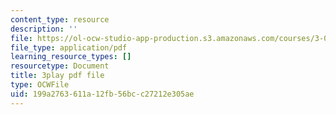 ```yaml
---
content_type: resource
description: ''
file: https://ol-ocw-studio-app-production.s3.amazonaws.com/courses/3-021j-introduction-to-modeling-and-simulation-spring-2012/199a2763611a12fb56bcc27212e305ae_d3ChB1tDMyI.pdf
file_type: application/pdf
learning_resource_types: []
resourcetype: Document
title: 3play pdf file
type: OCWFile
uid: 199a2763-611a-12fb-56bc-c27212e305ae
---
```

